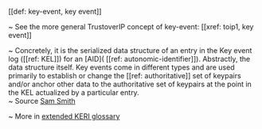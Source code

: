 [[def: key-event, key event]]

~ See the more general TrustoverIP concept of key-event: [[xref: toip1, key event]]

~ Concretely, it is the serialized data structure of an entry in the Key event log ([[ref: KEL]]) for an [AID]( [[ref: autonomic-identifier]]). Abstractly, the data structure itself. Key events come in different types and are used primarily to establish or change the [[ref: authoritative]] set of keypairs and/or anchor other data to the authoritative set of keypairs at the point in the KEL actualized by a particular entry.    
~ Source [Sam Smith](https://github.com/WebOfTrust/ietf-keri/blob/main/draft-ssmith-keri.md#basic-terminology)

~ More in <a href="https://weboftrust.github.io/WOT-terms/docs/glossary/key-event">extended KERI glossary</a>
